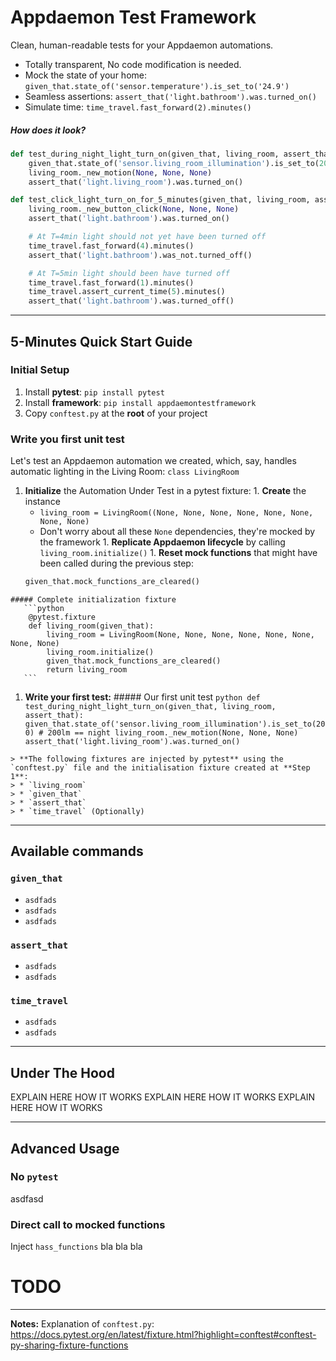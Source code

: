 # Appdaemon Test Framework
Clean, human-readable tests for your Appdaemon automations.

* Totally transparent, No code modification is needed.
* Mock the state of your home: `given_that.state_of('sensor.temperature').is_set_to('24.9')`
* Seamless assertions: `assert_that('light.bathroom').was.turned_on()`
* Simulate time: `time_travel.fast_forward(2).minutes()`

##### How does it look?
```python
def test_during_night_light_turn_on(given_that, living_room, assert_that):
    given_that.state_of('sensor.living_room_illumination').is_set_to(200) # 200lm == night
    living_room._new_motion(None, None, None)
    assert_that('light.living_room').was.turned_on()

def test_click_light_turn_on_for_5_minutes(given_that, living_room, assert_that):
    living_room._new_button_click(None, None, None)
    assert_that('light.bathroom').was.turned_on()

    # At T=4min light should not yet have been turned off
    time_travel.fast_forward(4).minutes()    
    assert_that('light.bathroom').was_not.turned_off()

    # At T=5min light should been have turned off
    time_travel.fast_forward(1).minutes()    
    time_travel.assert_current_time(5).minutes()
    assert_that('light.bathroom').was.turned_off()
```

---

## 5-Minutes Quick Start Guide
### Initial Setup
1. Install **pytest**: `pip install pytest`
1. Install **framework**: `pip install appdaemontestframework`
1. Copy `conftest.py` at the **root** of your project

### Write you first unit test
Let's test an Appdaemon automation we created, which, say, handles automatic lighting in the Living Room: `class LivingRoom`  
<!-- We called the class `LivingRoom`. Since it's an Appdaemon automation its lifecycle is handled  -->

1.    **Initialize** the Automation Under Test in a pytest fixture:
    1. **Create** the instance 
       * `living_room = LivingRoom((None, None, None, None, None, None, None, None)`
       * Don't worry about all these `None` dependencies, they're mocked by the framework
    1. **Replicate Appdaemon lifecycle** by calling `living_room.initialize()`
    1. **Reset mock functions** that might have been called during the previous step:
       ```python
       given_that.mock_functions_are_cleared()
      ```

    ##### Complete initialization fixture
       ```python
        @pytest.fixture
        def living_room(given_that):
            living_room = LivingRoom(None, None, None, None, None, None, None, None)
            living_room.initialize()
            given_that.mock_functions_are_cleared()
            return living_room
       ```

1.    **Write your first test:**
    ##### Our first unit test
    ```python
    def test_during_night_light_turn_on(given_that, living_room, assert_that):
        given_that.state_of('sensor.living_room_illumination').is_set_to(200) # 200lm == night
        living_room._new_motion(None, None, None)
        assert_that('light.living_room').was.turned_on()
    ```

    > **The following fixtures are injected by pytest** using the `conftest.py` file and the initialisation fixture created at **Step 1**:
    > * `living_room`
    > * `given_that`
    > * `assert_that`
    > * `time_travel` (Optionally)


---
## Available commands
### `given_that`
* `asdfads`
* `asdfads`
* `asdfads`
### `assert_that`
* `asdfads`
* `asdfads`
### `time_travel`
* `asdfads`
* `asdfads`

---
## Under The Hood
EXPLAIN HERE HOW IT WORKS
EXPLAIN HERE HOW IT WORKS
EXPLAIN HERE HOW IT WORKS

---
## Advanced Usage
### No `pytest`
asdfasd

### Direct call to mocked functions
Inject `hass_functions` bla bla bla


# TODO
---
**Notes:**
Explanation of `conftest.py`: https://docs.pytest.org/en/latest/fixture.html?highlight=conftest#conftest-py-sharing-fixture-functions

